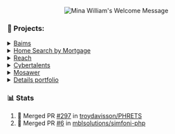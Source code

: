 <p align="center">
		<img alt="Mina William's Welcome Message" src="https://readme-typing-svg.herokuapp.com/?lines=Welcome+to+Mina's+GitHub+page+:)&center=true&width=450&height=55">
</p>

### 🔭  Projects:
<details>
  <summary><a href="http://baims.com">Baims</a></summary>
  an educational website and App that offers recorded courses and live sessions for
  university and high school students in the Middle East.
  
  ![Header](https://raw.githubusercontent.com/MinaWilliam/MinaWilliam/main/images/baims.png "Baims")
</details>
<details>
  <summary><a href="https://homesearchbymortgage.com">Home Search by Mortgage</a></summary>
  a search engine for real estate in the USA that provides agents with
  recommendations for their homebuyers clients based on their needs.
  
  ![Header](https://raw.githubusercontent.com/MinaWilliam/MinaWilliam/main/images/sbmp.png "Home Search")
</details>
<details>
  <summary><a href="https://reachlnk.com">Reach</a></summary>
  a social app that allows you to share all your social contacts through one link.
  
  ![Header](https://raw.githubusercontent.com/MinaWilliam/MinaWilliam/main/images/reach.png "Reach")
</details>
<details>
  <summary><a href="https://cybertalents.com">Cybertalents</a></summary>
  a platform for connecting tech companies with top talented cybersecurity
  professionals.
</details>
<details>
  <summary><a href="https://www.mosawer.net">Mosawer</a></summary>
  a platform that helps clients to find and book professional photographers in the MENA
  region.

  ![Header](https://raw.githubusercontent.com/MinaWilliam/MinaWilliam/main/images/mosawer.png "Mosawer")
</details>
<details>
  <summary><a href="https://www.mosawer.net">Details portfolio</a></summary>
  a portfolio for an architecture & interior design company.
  
  ![Header](https://raw.githubusercontent.com/MinaWilliam/MinaWilliam/main/images/details.png "Details design")
</details>

### 📊 Stats

1. 🎉 Merged PR [#297](https://github.com/troydavisson/PHRETS/pull/297) in [troydavisson/PHRETS](https://github.com/troydavisson/PHRETS)
2. 🎉 Merged PR [#6](https://github.com/mblsolutions/simfoni-php/pull/6) in [mblsolutions/simfoni-php](https://github.com/mblsolutions/simfoni-php)
